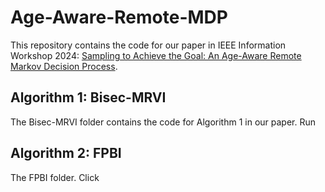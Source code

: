 # Age-Aware-Remote-MDP
This repository contains the code for our paper in IEEE Information Workshop 2024: [Sampling to Achieve the Goal: An Age-Aware Remote Markov Decision Process](https://arxiv.org/pdf/2405.02042).

## Algorithm 1: Bisec-MRVI
The Bisec-MRVI folder contains the code for Algorithm 1 in our paper. Run 

## Algorithm 2: FPBI
The FPBI folder. Click
